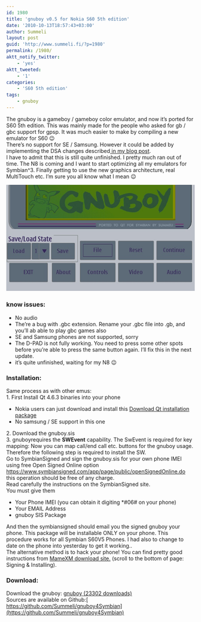 ```yaml
---
id: 1980
title: 'gnuboy v0.5 for Nokia S60 5th edition'
date: '2010-10-13T18:57:43+03:00'
author: Summeli
layout: post
guid: 'http://www.summeli.fi/?p=1980'
permalink: /1980/
aktt_notify_twitter:
    - 'yes'
aktt_tweeted:
    - '1'
categories:
    - 'S60 5th edition'
tags:
    - gnuboy
---
```


The gnuboy is a gameboy / gameboy color emulator, and now it’s ported for S60 5th edition. This was mainly made for the people who asked for gb / gbc support for gpsp. It was much easier to make by compiling a new emulator for S60 😉  
There’s no support for SE / Samsung. However it could be added by implementing the DSA changes described[ in my blog post](http://www.summeli.com/?p=1875).  
I have to admit that this is still quite unfinished. I pretty much ran out of time. The N8 is coming and I want to start optimizing all my emulators for Symbian^3. Finally getting to use the new graphics architecture, real MultiTouch etc. I’m sure you all know what I mean 😉

![](/wp-content/uploads/2010/10/gnuboy_menu.jpg)

  
### know issues:   
- No audio
- The’re a bug with .gbc extension. Rename your .gbc file into .gb, and you’ll ab able to play gbc games also
- SE and Samsung phones are not supported, sorry
- The D-PAD is not fully working. You need to press some other spots before you’re able to press the same button again. I’ll fix this in the next update.
- it’s quite unfinished, waiting for my N8 😉

  
### Installation:    
Same process as with other emus:  
1\. First Install Qt 4.6.3 binaries into your phone

- Nokia users can just download and install this [Download Qt installation package](ftp://ftp.qt.nokia.com/pub/qt/symbian/4.6.3/qt_installer.sis)
- No samsung / SE support in this one

[ ](ftp://ftp.qt.nokia.com/pub/qt/symbian/4.6.3/qt_installer.sis) 2. Download the gnuboy.sis  
3\. gnuboyrequires the **SWEvent** capability. The SwEvent is required for key mapping: Now you can map call/end call etc. buttons for the gnuboy usage. Therefore the following step is required to install the SW.  
Go to SymbianSigned and sign the gnuboy.sis for your own phone IMEI  
using free Open Signed Online option <https://www.symbiansigned.com/app/page/public/openSignedOnline.do> this operation should be free of any charge.  
Read carefully the instructions on the SymbianSigned site.  
You must give them

- Your Phone IMEI (you can obtain it digiting \*#06# on your phone)
- Your EMAIL Address
- gnuboy SIS Package

And then the symbiansigned should email you the signed gnuboy your phone. This package will be installable ONLY on your phone. This procedure works for all Symbian S60V5 Phones. I had also to change to date on the phone into yesterday to get it working..  
The alternative method is to hack your phone! You can find pretty good instructions from [MameXM download site.](https://sites.google.com/site/mamexm/Home/download-1-03) (scroll to the bottom of page: Signing &amp; Installing).  

### Download:     
Download the gnuboy: [ gnuboy (23302 downloads) ](/wp-content/uploads/downloads/2010/10/gnuboy_v05.sis)  
Sources are available on Github:[ https://github.com/Summeli/gnuboy4Symbian](https://github.com/Summeli/gnuboy4Symbian)